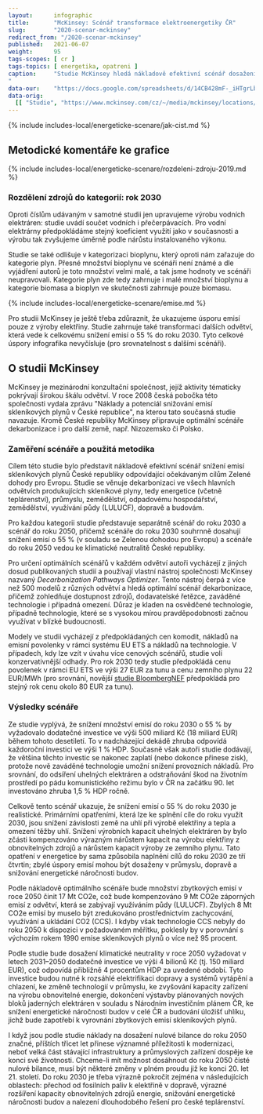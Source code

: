 ```yaml
---
layout:      infographic
title:       "McKinsey: Scénář transformace elektroenergetiky ČR"
slug:        "2020-scenar-mckinsey"
redirect_from: "/2020-scenar-mckinsey"
published:   2021-06-07
weight:      95
tags-scopes: [ cr ]
tags-topics: [ energetika, opatreni ]
caption:     "Studie McKinsey hledá nákladově efektivní scénář dosažení snížení emisí v ČR o 55 % do roku 2030 a poté klimatické neutrality do roku 2050. Modeluje přitom vývoj nejen v energetice, ale i v průmyslu, zemědělství, dopravě a dalších odvětvích. Ukazuje, že dosažení těchto cílů v ČR je realistické a většina vynaložených investic se vrátí.
"
data-our:    "https://docs.google.com/spreadsheets/d/14CB428mF-_iHTgrLb2Dd0zJZ4xHUMdGhbr_FZ2fZy6k/edit"
data-orig:
  [[ "Studie", "https://www.mckinsey.com/cz/~/media/mckinsey/locations/europe and middle east/czech republic/our work/decarbonization_report_cz_vf.pdf" ]]
---
```


{% include includes-local/energeticke-scenare/jak-cist.md %}

## Metodické komentáře ke grafice

{% include includes-local/energeticke-scenare/rozdeleni-zdroju-2019.md %}

### Rozdělení zdrojů do kategorií: rok 2030

Oproti číslům udávaným v samotné studii jen upravujeme výrobu vodních elektráren: studie uvádí součet vodních i přečerpávacích. Pro vodní elektrárny předpokládáme stejný koeficient využití jako v současnosti a výrobu tak zvyšujeme úměrně podle nárůstu instalovaného výkonu.

Studie se také odlišuje v kategorizaci bioplynu, který oproti nám zařazuje do kategorie plyn. Přesné množství bioplynu ve scénáři není známé a dle vyjádření autorů je toto množství velmi malé, a tak jsme hodnoty ve scénáři neupravovali. Kategorie plyn zde tedy zahrnuje i malé množství bioplynu a kategorie biomasa a bioplyn ve skutečnosti zahrnuje pouze biomasu.

{% include includes-local/energeticke-scenare/emise.md %}

Pro studii McKinsey je ještě třeba zdůraznit, že ukazujeme úsporu emisí pouze z výroby elektřiny. Studie zahrnuje také transformaci dalších odvětví, která vede k celkovému snížení emisí o 55 % do roku 2030. Tyto celkové úspory infografika nevyčísluje (pro srovnatelnost s dalšími scénáři).

## O studii McKinsey

McKinsey je mezinárodní konzultační společnost, jejíž aktivity tématicky pokrývají širokou škálu odvětví. V roce 2008 česká pobočka této společnosti vydala zprávu "Náklady a potenciál snižování emisí skleníkových plynů v České republice", na kterou tato současná studie navazuje. Kromě České republiky McKinsey připravuje optimální scénáře dekarbonizace i pro další země, např. Nizozemsko či Polsko.

### Zaměření scénáře a použitá metodika

Cílem této studie bylo představit nákladově efektivní scénář snížení emisí skleníkových plynů České republiky odpovídající očekávaným cílům Zelené dohody pro Evropu. Studie se věnuje dekarbonizaci ve všech hlavních odvětvích produkujících skleníkové plyny, tedy energetice (včetně teplárenství), průmyslu, zemědělství, odpadovému hospodářství, zemědělství, využívání půdy (LULUCF), dopravě a budovám. 

Pro každou kategorii studie představuje separátně scénář do roku 2030 a scénář do roku 2050, přičemž scénáře do roku 2030 souhrnně dosahují snížení emisí o 55 % (v souladu se Zelenou dohodou pro Evropu) a scénáře do roku 2050 vedou ke klimatické neutralitě České republiky.

Pro určení optimálních scénářů v každém odvětví autoři vycházejí z jiných dosud publikovaných studií a používají vlastní nástroj společnosti McKinsey nazvaný _Decarbonization Pathways Optimizer_. Tento nástroj čerpá z více než 500 modelů z různých odvětví a hledá optimální scénář dekarbonizace, přičemž zohledňuje dostupnost zdrojů, dodavatelské řetězce, zaváděné technologie i případná omezení. Důraz je kladen na osvědčené technologie, případně technologie, které se s vysokou mírou pravděpodobnosti začnou využívat v blízké budoucnosti.

Modely ve studii vycházejí z předpokládaných cen komodit, nákladů na emisní povolenky v rámci systému EU ETS a nákladů na technologie. V případech, kdy lze vzít v úvahu více cenových scénářů, studie volí konzervativnější odhady. Pro rok 2030 tedy studie předpokládá cenu povolenek v rámci EU ETS ve výši 27 EUR za tunu a cenu zemního plynu 22 EUR/MWh (pro srovnání, novější [studie BloombergNEF](/2020-scenar-bloombergnef) předpokládá pro stejný rok cenu okolo 80 EUR za tunu).

### Výsledky scénáře

Ze studie vyplývá, že snížení množství emisí do roku 2030 o 55 % by vyžadovalo dodatečné investice ve výši 500 miliard Kč (18 miliard EUR) během tohoto desetiletí. To v nadcházející dekádě zhruba odpovídá každoroční investici ve výši 1 % HDP. Současně však autoři studie dodávají, že většina těchto investic se nakonec zaplatí (nebo dokonce přinese zisk), protože nově zaváděné technologie umožní snížení provozních nákladů. Pro srovnání, do odsíření uhelných elektráren a odstraňování škod na životním prostředí po pádu komunistického režimu bylo v ČR na začátku 90. let investováno zhruba 1,5 % HDP ročně.

Celkově tento scénář ukazuje, že snížení emisí o 55 % do roku 2030 je realistické. Primárními opatřeními, která lze ke splnění cíle do roku využít 2030, jsou snížení závislosti země na uhlí při výrobě elektřiny a tepla a omezení těžby uhlí. Snížení výrobních kapacit uhelných elektráren by bylo zčásti kompenzováno výrazným nárůstem kapacit na výrobu elektřiny z obnovitelných zdrojů a nárůstem kapacit výroby ze zemního plynu. Tato opatření v energetice by sama způsobila naplnění cílů do roku 2030 ze tří čtvrtin; zbylé úspory emisí mohou být dosaženy v průmyslu, dopravě a snižování energetické náročnosti budov.

Podle nákladově optimálního scénáře bude množství zbytkových emisí v roce 2050 činit 17 Mt CO2e, což bude kompenzováno 9 Mt CO2e záporných emisí z odvětví, která se zabývají využíváním půdy (LULUCF). Zbylých 8 Mt CO2e emisí by muselo být zredukováno prostřednictvím zachycování, využívání a ukládání CO2 (CCS). I kdyby však technologie CCS nebyly do roku 2050 k dispozici v požadovaném měřítku, poklesly by v porovnání s výchozím rokem 1990 emise skleníkových plynů o více než 95 procent.

Podle studie bude dosažení klimatické neutrality v roce 2050 vyžadovat v letech 2031–2050 dodatečné investice ve výši 4 bilionů Kč (tj. 150 miliard EUR), což odpovídá přibližně 4 procentům HDP za uvedené období. Tyto investice budou nutné k rozsáhlé elektrifikaci
dopravy a systémů vytápění a chlazení, ke změně technologií v průmyslu, ke zvyšování kapacity zařízení na výrobu obnovitelné energie, dokončení výstavby plánovaných nových bloků jaderných elektráren v souladu s Národním investičním plánem ČR, ke snížení energetické náročnosti budov v celé ČR a budování úložišť uhlíku, jichž bude zapotřebí k vyrovnání zbytkových emisí skleníkových plynů.

I když jsou podle studie náklady na dosažení nulové bilance do roku 2050 značné, příštích třicet let přinese významné příležitosti k modernizaci, neboť velká část stávající infrastruktury a průmyslových zařízení dospěje ke konci své životnosti. Chceme-li mít možnost dosáhnout do roku 2050 čisté nulové bilance, musí být některé změny v plném proudu již ke konci 20. let 21. století. Do roku 2030 je třeba výrazně pokročit zejména v následujících oblastech: přechod od fosilních paliv k elektřině v dopravě, výrazné rozšíření kapacity obnovitelných zdrojů energie, snižování energetické náročnosti budov a nalezení dlouhodobého řešení pro české teplárenství.
